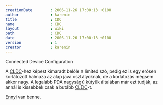 ```yaml
---
creationDate        : 2006-11-26 17:00:13 +0100 
author              : karenin 
title               : CDC 
name                : CDC 
layout              : wiki 
path                : CDC 
date                : 2006-11-26 17:00:13 +0100 
version             : 1 
creator             : karenin 
---
```

Connected Device Configuration

A [CLDC](CLDC.html)-hez képest kimaradt belőle a limited szó, pedig ez is egy erősen korlátozott halmaza az alap java osztályoknak, de a korlátozás mégsem akkor nagy. A legalább PDA nagyságú kütyük általában már ezt tudják, az annál is kissebbek csak a butább [CLDC](CLDC.html)-t.

[Ennyi](http://java.sun.com/javame/reference/apis/jsr218/) van benne.
